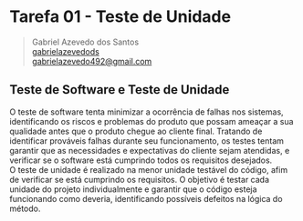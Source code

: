 # Tarefa 01 - Teste de Unidade

> Gabriel Azevedo dos Santos  
> [gabrielazevedods](github.com/gabrielazevedods)  
> gabrielazevedo492@gmail.com   

## **Teste de Software e Teste de Unidade**

O teste de software tenta minimizar a ocorrência de falhas nos sistemas, identificando os riscos e problemas do produto que possam ameaçar a sua qualidade antes que o produto chegue ao cliente final. Tratando de identificar prováveis falhas durante seu funcionamento, os testes tentam garantir que as necessidades e expectativas do cliente sejam atendidas, e verificar se o software está cumprindo todos os requisitos desejados.  
O teste de unidade é realizado na menor unidade testável do código, afim de verificar se está cumprindo os requisitos. O objetivo é testar cada unidade do projeto individualmente e garantir que o código esteja funcionando como deveria, identificando possíveis defeitos na lógica do método.